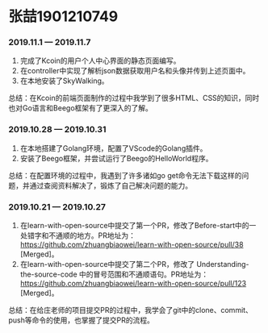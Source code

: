 # 张喆1901210749

### 2019.11.1 — 2019.11.7

1. 完成了Kcoin的用户个人中心界面的静态页面编写。
2. 在controller中实现了解析json数据获取用户名和头像并传到上述页面中。
3. 在本地安装了SkyWalking。

总结：在Kcoin的前端页面制作的过程中我学到了很多HTML、CSS的知识，同时也对Go语言和Beego框架有了更深入的了解。

### 2019.10.28 — 2019.10.31

1. 在本地搭建了Golang环境，配置了VScode的Golang插件。
2. 安装了Beego框架，并尝试运行了Beego的HelloWorld程序。 

总结：在配置环境的过程中，我遇到了许多诸如go get命令无法下载这样的问题，并通过查阅资料解决了，锻炼了自己解决问题的能力。

### 2019.10.21 — 2019.10.27

1. 在learn-with-open-source中提交了第一个PR，修改了Before-start中的一处错字和不通顺的地方。PR地址为： https://github.com/zhuangbiaowei/learn-with-open-source/pull/38   [Merged]。
2. 在learn-with-open-source中提交了第二个PR，修改了 Understanding-the-source-code 中的冒号范围和不通顺语句。PR地址为： https://github.com/zhuangbiaowei/learn-with-open-source/pull/123  [Merged]。 

总结：在给庄老师的项目提交PR的过程中，我学会了git中的clone、commit、push等命令的使用，也掌握了提交PR的流程。

 
